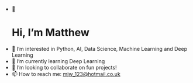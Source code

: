 - 👋 <h1> Hi, I’m Matthew
- 👀 I’m interested in Python, AI, Data Science, Machine Learning and Deep Learning
- 🌱 I’m currently learning Deep Learning
- 💞️ I’m looking to collaborate on fun projects!
- 📫 How to reach me: mjw_123@hotmail.co.uk

<!---
MattyMani/MattyMani is a ✨ special ✨ repository because its `README.md` (this file) appears on your GitHub profile.
You can click the Preview link to take a look at your changes.
--->
